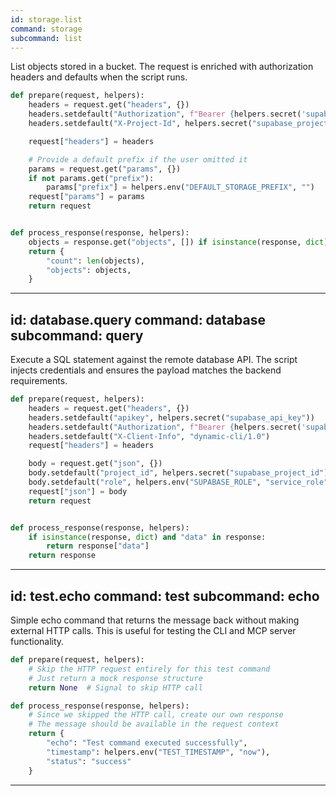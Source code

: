 ```yaml
---
id: storage.list
command: storage
subcommand: list
---
```

List objects stored in a bucket. The request is enriched with authorization
headers and defaults when the script runs.

```python
def prepare(request, helpers):
    headers = request.get("headers", {})
    headers.setdefault("Authorization", f"Bearer {helpers.secret('supabase_api_key')}")
    headers.setdefault("X-Project-Id", helpers.secret("supabase_project_id"))

    request["headers"] = headers

    # Provide a default prefix if the user omitted it
    params = request.get("params", {})
    if not params.get("prefix"):
        params["prefix"] = helpers.env("DEFAULT_STORAGE_PREFIX", "")
    request["params"] = params
    return request


def process_response(response, helpers):
    objects = response.get("objects", []) if isinstance(response, dict) else []
    return {
        "count": len(objects),
        "objects": objects,
    }
```

---
id: database.query
command: database
subcommand: query
---
Execute a SQL statement against the remote database API. The script injects
credentials and ensures the payload matches the backend requirements.

```python
def prepare(request, helpers):
    headers = request.get("headers", {})
    headers.setdefault("apikey", helpers.secret("supabase_api_key"))
    headers.setdefault("Authorization", f"Bearer {helpers.secret('supabase_api_key')}")
    headers.setdefault("X-Client-Info", "dynamic-cli/1.0")
    request["headers"] = headers

    body = request.get("json", {})
    body.setdefault("project_id", helpers.secret("supabase_project_id"))
    body.setdefault("role", helpers.env("SUPABASE_ROLE", "service_role"))
    request["json"] = body
    return request


def process_response(response, helpers):
    if isinstance(response, dict) and "data" in response:
        return response["data"]
    return response
```
---
id: test.echo
command: test
subcommand: echo
---
Simple echo command that returns the message back without making external HTTP calls.
This is useful for testing the CLI and MCP server functionality.

```python
def prepare(request, helpers):
    # Skip the HTTP request entirely for this test command
    # Just return a mock response structure
    return None  # Signal to skip HTTP call

def process_response(response, helpers):
    # Since we skipped the HTTP call, create our own response
    # The message should be available in the request context
    return {
        "echo": "Test command executed successfully",
        "timestamp": helpers.env("TEST_TIMESTAMP", "now"),
        "status": "success"
    }
```
---
